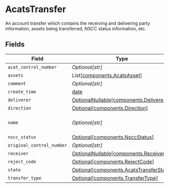 # AcatsTransfer

An account transfer which contains the receiving and delivering party information, assets being transferred, NSCC status information, etc.


## Fields

| Field                                                                                                                                  | Type                                                                                                                                   | Required                                                                                                                               | Description                                                                                                                            | Example                                                                                                                                |
| -------------------------------------------------------------------------------------------------------------------------------------- | -------------------------------------------------------------------------------------------------------------------------------------- | -------------------------------------------------------------------------------------------------------------------------------------- | -------------------------------------------------------------------------------------------------------------------------------------- | -------------------------------------------------------------------------------------------------------------------------------------- |
| `acat_control_number`                                                                                                                  | *Optional[str]*                                                                                                                        | :heavy_minus_sign:                                                                                                                     | The NSCC transfer identifier                                                                                                           | 20240201123456                                                                                                                         |
| `assets`                                                                                                                               | List[[components.AcatsAsset](../../models/components/acatsasset.md)]                                                                   | :heavy_minus_sign:                                                                                                                     | The assets being transferred (Cash, Equities, etc.)                                                                                    |                                                                                                                                        |
| `comment`                                                                                                                              | *Optional[str]*                                                                                                                        | :heavy_minus_sign:                                                                                                                     | User supplied comment                                                                                                                  | From XYZ Brokerage                                                                                                                     |
| `create_time`                                                                                                                          | [date](https://docs.python.org/3/library/datetime.html#date-objects)                                                                   | :heavy_minus_sign:                                                                                                                     | The transfer creation timestamp                                                                                                        | 2022-02-01 12:34:56 +0000 UTC                                                                                                          |
| `deliverer`                                                                                                                            | [OptionalNullable[components.Deliverer]](../../models/components/deliverer.md)                                                         | :heavy_minus_sign:                                                                                                                     | The delivering party information                                                                                                       |                                                                                                                                        |
| `direction`                                                                                                                            | [Optional[components.Direction]](../../models/components/direction.md)                                                                 | :heavy_minus_sign:                                                                                                                     | The direction of the transfer                                                                                                          | OUTGOING                                                                                                                               |
| `name`                                                                                                                                 | *Optional[str]*                                                                                                                        | :heavy_minus_sign:                                                                                                                     | The service generated name of the transfer. Format: correspondents/{correspondent_id}/accounts/{account_id}/transfers/{transfer_id}    | correspondents/00000000-0000-0000-0000-000000000002/accounts/01H8FB90ZRRFWXB4XC2JPJ1D4Y/transfers/00000000-0000-0000-0000-000000000000 |
| `nscc_status`                                                                                                                          | [Optional[components.NsccStatus]](../../models/components/nsccstatus.md)                                                               | :heavy_minus_sign:                                                                                                                     | The NSCC transfer status                                                                                                               | REQUEST                                                                                                                                |
| `original_control_number`                                                                                                              | *Optional[str]*                                                                                                                        | :heavy_minus_sign:                                                                                                                     | An associated NSCC transfer identifier, if applicable                                                                                  | 20240201123456                                                                                                                         |
| `receiver`                                                                                                                             | [OptionalNullable[components.Receiver]](../../models/components/receiver.md)                                                           | :heavy_minus_sign:                                                                                                                     | The receiving party information                                                                                                        |                                                                                                                                        |
| `reject_code`                                                                                                                          | [Optional[components.RejectCode]](../../models/components/rejectcode.md)                                                               | :heavy_minus_sign:                                                                                                                     | The reject code                                                                                                                        | SSN_TAX_ID_MISMATCH                                                                                                                    |
| `state`                                                                                                                                | [Optional[components.AcatsTransferState]](../../models/components/acatstransferstate.md)                                               | :heavy_minus_sign:                                                                                                                     | The transfer state                                                                                                                     | RECEIVED                                                                                                                               |
| `transfer_type`                                                                                                                        | [Optional[components.TransferType]](../../models/components/transfertype.md)                                                           | :heavy_minus_sign:                                                                                                                     | The type of transfer                                                                                                                   | FULL_TRANSFER                                                                                                                          |